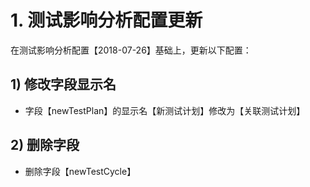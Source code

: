 ﻿
# 1. 测试影响分析配置更新

在测试影响分析配置【2018-07-26】基础上，更新以下配置：

## 1) 修改字段显示名 ##
* 字段【newTestPlan】的显示名【新测试计划】修改为【关联测试计划】

## 2) 删除字段 ##
* 删除字段【newTestCycle】